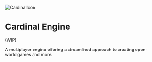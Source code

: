 ![CardinalIcon](https://github.com/Sirvoid/CardinalEngine/assets/17113321/fc71c353-fcf1-4010-81fb-84c9d5c25aa0)
# Cardinal Engine

(WIP)

A multiplayer engine offering a streamlined approach to creating open-world games and more.
